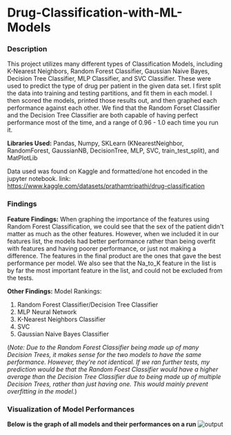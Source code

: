 # Drug-Classification-with-ML-Models
### Description
This project utilizes many different types of Classification Models, including K-Nearest Neighbors, Random Forest Classifier, Gaussian Naive Bayes, Decision Tree Classifier, MLP Classifier, and SVC Classifier. These were used to predict the type of drug per patient in the given data set. I first split the data into training and testing partitions, and fit them in each model. I then scored the models, printed those results out, and then graphed each performance against each other. We find that the Random Forset Classifier and the Decision Tree Classifier are both capable of having perfect performance most of the time, and a range of 0.96 - 1.0 each time you run it. 

**Libraries Used:** Pandas, Numpy, SKLearn (KNearestNeighbor, RandomForest, GaussianNB, DecisionTree, MLP, SVC, train_test_split), and MatPlotLib

Data used was found on Kaggle and formatted/one hot encoded in the jupyter notebook.
link: https://www.kaggle.com/datasets/prathamtripathi/drug-classification

### Findings
**Feature Findings:** When graphing the importance of the features using Random Forest Classification, we could see that the sex of the patient didn't matter as much as the other features. However, when we included it in our features list, the models had better performance rather than being overfit with features and having poorer performance, or just not making a difference. The features in the final product are the ones that gave the best performance per model. We also see that the Na_to_K feature in the list is by far the most important feature in the list, and could not be excluded from the tests.

**Other Findings:** Model Rankings:
1. Random Forest Classifier/Decision Tree Classifier
2. MLP Neural Network
3. K-Nearest Neighbors Classifier
4. SVC
5. Gaussian Naive Bayes Classifier

(*Note: Due to the Random Forest Classifier being made up of many Decision Trees, it makes sense for the two models to have the same performance. However, they're not identical. If we ran further tests, my prediction would be that the Random Foest Classifier would have a higher average than the Decision Tree Classifier due to being made up of multiple Decision Trees, rather than just having one. This would mainly prevent overfitting in the model.*)

### Visualization of Model Performances
**Below is the graph of all models and their performances on a run**
![output](https://github.com/lcswnn/Drug-Classification-with-ML-Models/assets/118494460/422440fa-8dc5-4424-a288-6d2b7b7d955f)
